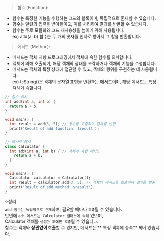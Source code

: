 > 함수 (Function):
- 함수는 특정한 기능을 수행하는 코드의 블록이며, 독립적으로 존재할 수 있습니다.
- 함수는 일련의 입력을 받아들이고, 이를 처리하여 결과를 반환할 수 있습니다.
- 함수는 주로 모듈화와 코드 재사용성을 높이기 위해 사용됩니다.<br>
ex) add(a, b) 함수는 두 개의 숫자를 인자로 받아서 그 합을 반환합니다.

> 메서드 (Method):
- 메서드는 객체 지향 프로그래밍에서 객체에 속한 함수를 의미합니다.
- 객체에 의해 호출되며, 해당 객체의 상태를 조작하거나 객체의 기능을 수행합니다.
- 메서드는 객체의 특정 상태에 접근할 수 있고, 객체의 행위를 구현하는 데 사용됩니다.<br>
ex) toString()은 객체의 문자열 표현을 반환하는 메서드이며, 해당 메서드는 특정 객체에 속합니다.

```dart
// 함수 예시
int add(int a, int b) {
  return a + b;
}

void main() {
  int result = add(3, 5); // 함수를 호출하여 결과를 반환
  print('Result of add function: $result');
}

// 메서드 예시
class Calculator {
  int add(int a, int b) { // 객체에 속한 메서드
    return a + b;
  }
}

void main() {
  Calculator calculator = Calculator();
  int result = calculator.add(3, 5); // 객체의 메서드를 호출하여 결과를 반환
  print('Result of add method: $result');
}
```
⭐️정리<br>
`add 함수는 독립적으로 존재`하며, 필요할 때마다 `호출`될 수 있습니다.<br>
반면에 `add 메서드는 Calculator 클래스에 속해` 있으며,<br>
Calculator 객체를 `생성한 후에만 호출`될 수 있습니다.<br>
함수는 객체와 **상관없이 호출**할 수 있지만, 메서드는 ** 특정 객체에 종속** 되어 있습니다.

